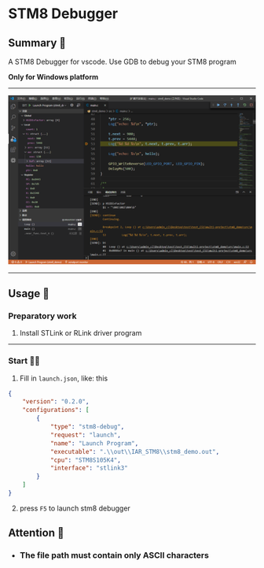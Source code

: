 # STM8 Debugger

## Summary 📑

A STM8 Debugger for vscode. Use GDB to debug your STM8 program

**Only for Windows platform**

***

![preview](./image/show.png)

***

## Usage 📖

### Preparatory work

1. Install STLink or RLink driver program

***

### Start 🏃‍♀️

1. Fill in `launch.json`, like: this

```json
{
    "version": "0.2.0",
    "configurations": [
        {
            "type": "stm8-debug",
            "request": "launch",
            "name": "Launch Program",
            "executable": ".\\out\\IAR_STM8\\stm8_demo.out",
            "cpu": "STM8S105K4",
            "interface": "stlink3"
        }
    ]
}
```

2. press `F5` to launch stm8 debugger

## Attention 🚩

- ### The file path must contain only ASCII characters

